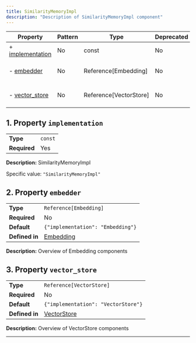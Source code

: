 ```yaml
---
title: SimilarityMemoryImpl
description: "Description of SimilarityMemoryImpl component"
---
```


| Property                             | Pattern | Type                   | Deprecated | Definition                      | Title/Description                  |
| ------------------------------------ | ------- | ---------------------- | ---------- | ------------------------------- | ---------------------------------- |
| + [implementation](#implementation ) | No      | const                  | No         | -                               | SimilarityMemoryImpl               |
| - [embedder](#embedder )             | No      | Reference[Embedding]   | No         | In [Embedding](/docs/components/embedding/overview)   | Overview of Embedding components   |
| - [vector_store](#vector_store )     | No      | Reference[VectorStore] | No         | In [VectorStore](/docs/components/vectorstore/overview) | Overview of VectorStore components |

## <a name="implementation"></a>1. Property `implementation`

|              |         |
| ------------ | ------- |
| **Type**     | `const` |
| **Required** | Yes     |

**Description:** SimilarityMemoryImpl

Specific value: `"SimilarityMemoryImpl"`

## <a name="embedder"></a>2. Property `embedder`

|                |                                   |
| -------------- | --------------------------------- |
| **Type**       | `Reference[Embedding]`            |
| **Required**   | No                                |
| **Default**    | `{"implementation": "Embedding"}` |
| **Defined in** | [Embedding](/docs/components/embedding/overview)        |

**Description:** Overview of Embedding components

## <a name="vector_store"></a>3. Property `vector_store`

|                |                                     |
| -------------- | ----------------------------------- |
| **Type**       | `Reference[VectorStore]`            |
| **Required**   | No                                  |
| **Default**    | `{"implementation": "VectorStore"}` |
| **Defined in** | [VectorStore](/docs/components/vectorstore/overview)        |

**Description:** Overview of VectorStore components

----------------------------------------------------------------------------------------------------------------------------
